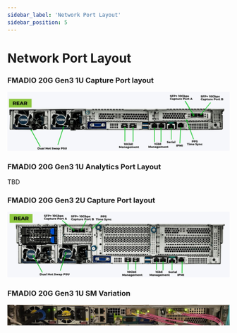 ```yaml
---
sidebar_label: 'Network Port Layout'
sidebar_position: 5
---
```


# Network Port Layout

### FMADIO 20G Gen3 1U Capture Port  layout

![](../images/fmadio20v3/network-port-layout.md-image-0.png)

### FMADIO 20G Gen3 1U Analytics Port Layout

TBD

### FMADIO 20G Gen3 2U Capture Port layout

![](../images/fmadio20v3/network-port-layout.md-image-2.png)

### FMADIO 20G Gen3 1U SM Variation

![](../images/fmadio20v3/network-port-layout.md-image-3.png)

<!-- <figure><img src=".gitbook/assets/image (5).png" alt=""><figcaption><p>FMADIO20Gv3-1U-SM</p></figcaption></figure> -->
